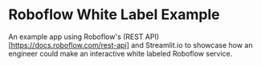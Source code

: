 # Roboflow White Label Example

An example app using Roboflow's (REST API)[https://docs.roboflow.com/rest-api] and Streamlit.io to showcase how an engineer could make an interactive white labeled Roboflow service.